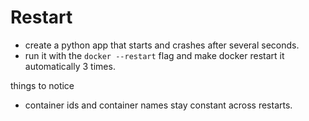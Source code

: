 # Restart

* create a python app that starts and crashes after several seconds.
* run it with the `docker --restart` flag and make docker restart it automatically 3 times.

things to notice
* container ids and container names stay constant across restarts.
